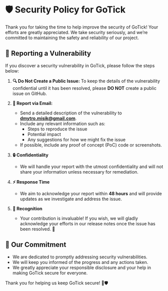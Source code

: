# 🛡️ Security Policy for GoTick

Thank you for taking the time to help improve the security of GoTick! Your efforts are greatly appreciated. We take security seriously, and we’re committed to maintaining the safety and reliability of our project.

## 🚨 Reporting a Vulnerability

If you discover a security vulnerability in GoTick, please follow the steps below:

1. **🔍 Do Not Create a Public Issue:** To keep the details of the vulnerability confidential until it has been resolved, please **DO NOT** create a public issue on GitHub.

2. **📧 Report via Email:**
   - Send a detailed description of the vulnerability to **[dmytro.misik@gmail.com](mailto:dmytro.misik@gmail.com)**.
   - Include any relevant information such as:
     - Steps to reproduce the issue
     - Potential impact
     - Any suggestions for how we might fix the issue
   - If possible, include any proof of concept (PoC) code or screenshots.

3. **🔒 Confidentiality**
   - We will handle your report with the utmost confidentiality and will not share your information unless necessary for remediation.

4. **⚡ Response Time**
   - We aim to acknowledge your report within **48 hours** and will provide updates as we investigate and address the issue.

5. **🏅 Recognition**
   - Your contribution is invaluable! If you wish, we will gladly acknowledge your efforts in our release notes once the issue has been resolved. 🎉

## 🌟 Our Commitment

- We are dedicated to promptly addressing security vulnerabilities.
- We will keep you informed of the progress and any actions taken.
- We greatly appreciate your responsible disclosure and your help in making GoTick secure for everyone.

Thank you for helping us keep GoTick secure! 💪🛡️
